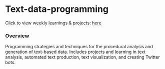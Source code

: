 # Text-data-programming

Click to view weekly learnings & projects: [here](https://soojin-lee0819.github.io/Text-data-programming-analysis/prgA-Z.html)

### Overview

Programming strategies and techniques for the procedural analysis and generation of text-based data. Includes projects and learning in text analysis, automated text production, text visualization, and creating Twitter bots.
